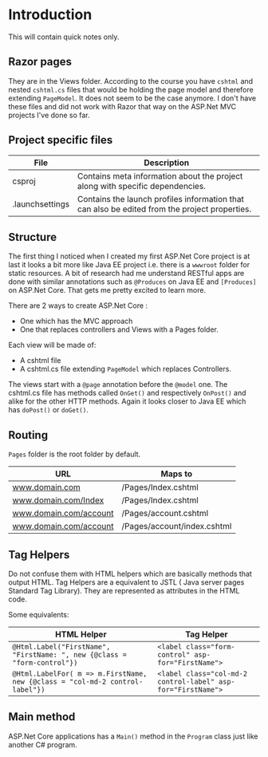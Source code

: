 Introduction
============

This will contain quick notes only.

## Razor pages

They are in the Views folder. According to the course you have `cshtml` and nested `cshtml.cs` files that would be holding the page model and therefore extending `PageModel`. It does not seem to be the case anymore. I don't have these files and did not work with Razor that way on the ASP.Net MVC projects I've done so far.

## Project specific files

| File | Description |
|---|---|
| csproj | Contains meta information about the project along with specific dependencies. |
| .launchsettings | Contains the launch profiles information that can also be edited from the project properties. |

## Structure

The first thing I noticed when I created my first ASP.Net Core project is at last it looks a bit more like Java EE project i.e. there is a `wwwroot` folder for static resources. A bit of research had me understand RESTful apps are done with similar annotations such as `@Produces` on Java EE and `[Produces]` on ASP.Net Core. That gets me pretty excited to learn more.

There are 2 ways to create ASP.Net Core :
- One which has the MVC approach
- One that replaces controllers and Views with a Pages folder.

Each view will be made of:
  - A cshtml file
  - A cshtml.cs file extending `PageModel` which replaces Controllers.  

The views start with a `@page` annotation before the `@model` one.
The cshtml.cs file has methods called `OnGet()` and respectively `OnPost()` and alike for the other HTTP methods. Again it looks closer to Java EE which has `doPost()` or `doGet()`.

## Routing

`Pages` folder is the root folder by default.

| URL | Maps to |
|---|---|
| www.domain.com | /Pages/Index.cshtml |
| www.domain.com/Index | /Pages/Index.cshtml |
| www.domain.com/account | /Pages/account.cshtml |
| www.domain.com/account | /Pages/account/index.cshtml |

## Tag Helpers

Do not confuse them with HTML helpers which are basically methods that output HTML. Tag Helpers are a equivalent to JSTL (	Java server pages Standard Tag Library). They are represented as attributes in the HTML code.

Some equivalents:

| HTML Helper | Tag Helper |
|---|---|
| `@Html.Label("FirstName", "FirstName: ", new {@class = "form-control"})` | `<label class="form-control" asp-for="FirstName">`|
| `@Html.LabelFor( m => m.FirstName, new {@class = "col-md-2 control-label"})` | `<label class="col-md-2 control-label" asp-for="FirstName">`|

## Main method

ASP.Net Core applications has a `Main()` method in the `Program` class just like another C# program.